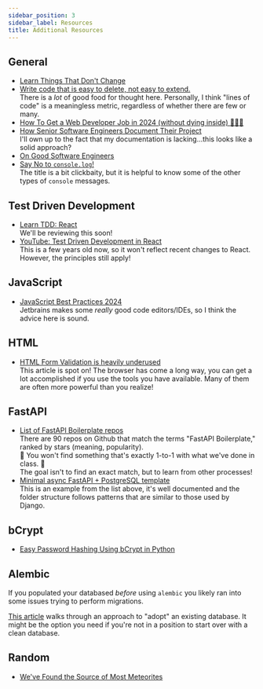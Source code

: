 ```yaml
---
sidebar_position: 3
sidebar_label: Resources
title: Additional Resources
---
```


<!-- markdownlint-disable no-inline-html no-trailing-punctuation -->

## General

- [Learn Things That Don't Change](https://newsletter.techworld-with-milan.com/p/learn-things-that-dont-change)
- [Write code that is easy to delete, not easy to extend.](https://programmingisterrible.com/post/139222674273/write-code-that-is-easy-to-delete-not-easy-to)
  <br/>There is a _lot_ of good food for thought here. Personally, I think "lines of code" is a meaningless metric, regardless of whether there are few or many.
- [How To Get a Web Developer Job in 2024 (without dying inside) 🧑‍💻💀](https://dev.to/wasp/how-to-get-a-web-developer-job-in-2024-without-dying-inside-eo8)
- [How Senior Software Engineers Document Their Project](https://dev.to/koladev/how-senior-software-engineers-document-their-project-1nf4)
  <br/>I'll own up to the fact that my documentation is lacking...this looks like a solid approach?
- [On Good Software Engineers](https://candost.blog/on-good-software-engineers/)
- [Say No to `console.log`!](https://dev.to/alishgiri/say-no-to-consolelog-556n)
  <br/>The title is a bit clickbaity, but it is helpful to know some of the other types of `console` messages.

## Test Driven Development

- [Learn TDD: React](https://learntdd.in/react)
  <br/>We'll be reviewing this soon!
- [YouTube: Test Driven Development in React](https://www.youtube.com/playlist?list=PLXXnezSEtvNMlfJFd1Z2wilxymcOaVl9Q)
  <br/>This is a few years old now, so it won't reflect recent changes to React. However, the principles still apply!

## JavaScript

- [JavaScript Best Practices 2024](https://blog.jetbrains.com/webstorm/2024/10/javascript-best-practices-2024/)
  <br/>Jetbrains makes some _really_ good code editors/IDEs, so I think the advice here is sound.

## HTML

- [HTML Form Validation is heavily underused](https://expressionstatement.com/html-form-validation-is-heavily-underused)
  <br/>This article is spot on! The browser has come a long way, you can get a lot accomplished if you use the tools you have available. Many of them are often more powerful than you realize!

## FastAPI

- [List of FastAPI Boilerplate repos](https://github.com/topics/fastapi-boilerplate)
  <br/>There are 90 repos on Github that match the terms "FastAPI Boilerplate," ranked by stars (meaning, popularity).
  <br/>:rotating_light: You won't find something that's exactly 1-to-1 with what we've done in class. :rotating_light:
  <br/>The goal isn't to find an exact match, but to learn from other processes!
- [Minimal async FastAPI + PostgreSQL template](https://github.com/rafsaf/minimal-fastapi-postgres-template)
  <br/>This is an example from the list above, it's well documented and the folder structure follows patterns that are similar to those used by Django.

## bCrypt

- [Easy Password Hashing Using bCrypt in Python](https://geekpython.medium.com/easy-password-hashing-using-bcrypt-in-python-3a706a26e4bf)

## Alembic

If you populated your databased _before_ using `alembic` you likely ran into some issues trying to perform migrations.

[This article](https://medium.com/@cemdurak/alembic-existing-db-a4cf36a33c77) walks through an approach to "adopt" an existing database. It might be the option you need if you're not in a position to start over with a clean database.

## Random

- [We've Found the Source of Most Meteorites](https://skyandtelescope.org/astronomy-news/weve-found-the-source-of-most-meteorites/?utm_source=tldrnewsletter)
